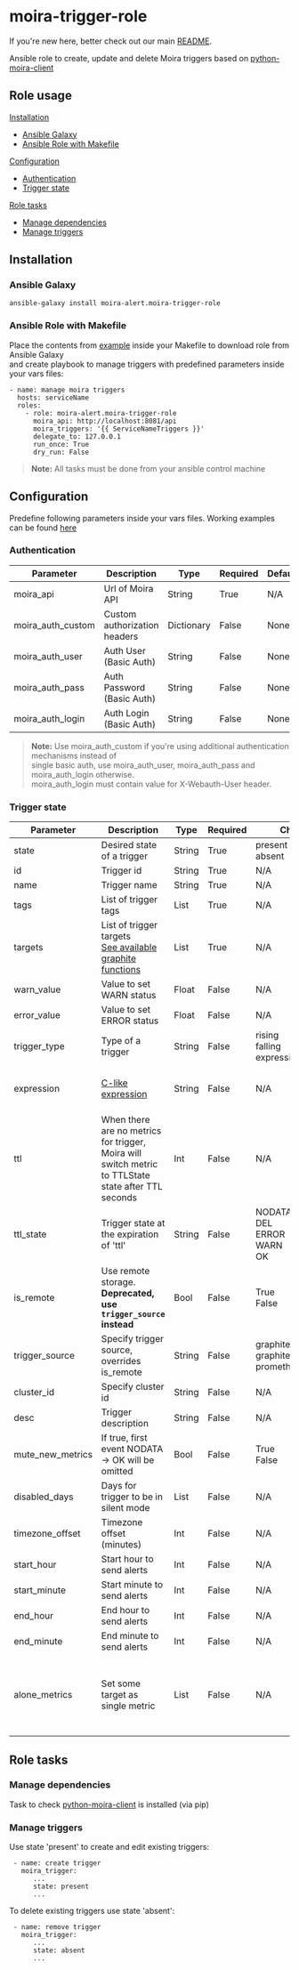 # moira-trigger-role

If you're new here, better check out our main [README](https://github.com/moira-alert/moira/blob/master/README.md).

Ansible role to create, update and delete Moira triggers based on
[python-moira-client](https://github.com/moira-alert/python-moira-client)

## Role usage

[Installation](#installation)
-   [Ansible Galaxy](#ansible-galaxy)
-   [Ansible Role with Makefile](#ansible-role)

[Configuration](#configuration)
-   [Authentication](#authentication)
-   [Trigger state](#trigger-state)

[Role tasks](#role-tasks)
-   [Manage dependencies](#manage-dependencies)
-   [Manage triggers](#manage-triggers)

## <a name="installation"></a> Installation

### <a name="ansible-galaxy"></a> Ansible Galaxy

```
ansible-galaxy install moira-alert.moira-trigger-role
```

### <a name="ansible-role"></a> Ansible Role with Makefile

Place the contents from [example](https://github.com/moira-alert/moira-trigger-role/blob/master/tests/Makefile) inside your Makefile to download role from Ansible Galaxy <br>
and create playbook to manage triggers with predefined parameters inside your vars files:

```
- name: manage moira triggers
  hosts: serviceName
  roles:
    - role: moira-alert.moira-trigger-role
      moira_api: http://localhost:8081/api
      moira_triggers: '{{ ServiceNameTriggers }}'
      delegate_to: 127.0.0.1
      run_once: True
      dry_run: False
```

> **Note:** All tasks must be done from your ansible control machine

## <a name="configuration"></a> Configuration

Predefine following parameters inside your vars files. Working examples can be found [here](https://github.com/moira-alert/moira-trigger-role/tree/master/tests/group_vars)

### <a name="authentication"></a> Authentication

| Parameter         | Description                  | Type       | Required | Default | Example                 |
|-------------------|------------------------------|------------|----------|---------|-------------------------|
| moira_api         | Url of Moira API             | String     | True     | N/A     | <http://localhost/api/> |
| moira_auth_custom | Custom authorization headers | Dictionary | False    | None    | Authorization: apiKey   |
| moira_auth_user   | Auth User (Basic Auth)       | String     | False    | None    | admin                   |
| moira_auth_pass   | Auth Password (Basic Auth)   | String     | False    | None    | pass                    |
| moira_auth_login  | Auth Login (Basic Auth)      | String     | False    | None    | admin                   |

> **Note:** Use moira_auth_custom if you're using additional authentication mechanisms instead of <br>
> single basic auth, use moira_auth_user, moira_auth_pass and moira_auth_login otherwise. <br>
> moira_auth_login must contain value for X-Webauth-User header.

### <a name="trigger-state"></a> Trigger state

| Parameter        | Description                                                                                                                                      | Type   | Required | Choices                                                     | Default                                          | Example                                  |
|------------------|--------------------------------------------------------------------------------------------------------------------------------------------------|--------|----------|-------------------------------------------------------------|--------------------------------------------------|------------------------------------------|
| state            | Desired state of a trigger                                                                                                                       | String | True     | present <br> absent                                         | N/A                                              | present                                  |
| id               | Trigger id                                                                                                                                       | String | True     | N/A                                                         | N/A                                              | trigger_1                                |
| name             | Trigger name                                                                                                                                     | String | True     | N/A                                                         | N/A                                              | Trigger 1                                |
| tags             | List of trigger tags                                                                                                                             | List   | True     | N/A                                                         | N/A                                              | - Project <br> - Service                 |
| targets          | List of trigger targets <br> [See available graphite functions](https://github.com/go-graphite/carbonapi/blob/master/COMPATIBILITY.md#functions) | List   | True     | N/A                                                         | N/A                                              | - prefix.*.postfix                       |
| warn_value       | Value to set WARN status                                                                                                                         | Float  | False    | N/A                                                         | None                                             | 300                                      |
| error_value      | Value to set ERROR status                                                                                                                        | Float  | False    | N/A                                                         | None                                             | 600                                      |
| trigger_type     | Type of a trigger                                                                                                                                | String | False    | rising <br> falling <br> expression                         | N/A                                              | rising                                   |
| expression       | [C-like expression](https://github.com/Knetic/govaluate)                                                                                         | String | False    | N/A                                                         | Empty string                                     | t1 >= 10 ? ERROR : (t1 >= 1 ? WARN : OK) |
| ttl              | When there are no metrics for trigger, Moira will switch metric to TTLState state after TTL seconds                                              | Int    | False    | N/A                                                         | 600                                              | 600                                      |
| ttl_state        | Trigger state at the expiration of 'ttl'                                                                                                         | String | False    | NODATA <br> DEL <br> ERROR <br> WARN <br> OK                | NODATA                                           | WARN                                     |
| is_remote        | Use remote storage. **Deprecated, use `trigger_source` instead**                                                                                 | Bool   | False    | True <br> False                                             | False                                            | False                                    |
| trigger_source   | Specify trigger source, overrides is_remote                                                                                                      | String | False    | graphite_local <br>  graphite_remote <br> prometheus_remote | None                                             | graphite_local                           |
| cluster_id       | Specify cluster id                                                                                                                               | String | False    | N/A                                                         | None                                             | default                                  |
| desc             | Trigger description                                                                                                                              | String | False    | N/A                                                         | Empty string                                     | trigger test description                 |
| mute_new_metrics | If true, first event NODATA → OK will be omitted                                                                                                 | Bool   | False    | True <br> False                                             | False                                            | False                                    |
| disabled_days    | Days for trigger to be in silent mode                                                                                                            | List   | False    | N/A                                                         | Empty list                                       | - Mon <br> - Wed                         |
| timezone_offset  | Timezone offset (minutes)                                                                                                                        | Int    | False    | N/A                                                         | 0                                                | -180                                     |
| start_hour       | Start hour to send alerts                                                                                                                        | Int    | False    | N/A                                                         | 0                                                | 9                                        |
| start_minute     | Start minute to send alerts                                                                                                                      | Int    | False    | N/A                                                         | 0                                                | 0                                        |
| end_hour         | End hour to send alerts                                                                                                                          | Int    | False    | N/A                                                         | 23                                               | 17                                       |
| end_minute       | End minute to send alerts                                                                                                                        | Int    | False    | N/A                                                         | 59                                               | 0                                        |
| alone_metrics    | Set some target as single metric                                                                                                                 | List   | False    | N/A                                                         | - t1: false<br> - t2: true<br>...<br> - tN: true | - t1: false<br> - t2: false              |

## <a name="role-tasks"></a> Role tasks

### <a name="manage-dependencies"></a> Manage dependencies

Task to check [python-moira-client](https://github.com/moira-alert/python-moira-client) is  installed (via pip)

### <a name="manage-triggers"></a> Manage triggers

Use state 'present' to create and edit existing triggers:

```
 - name: create trigger
   moira_trigger:
      ...
      state: present
      ...  
```

To delete existing triggers use state 'absent':

```
 - name: remove trigger
   moira_trigger:
      ...
      state: absent
      ...  
```
